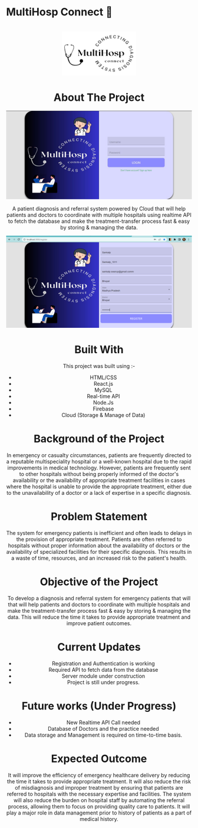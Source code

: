 # MultiHosp Connect 🏥

<!-- PROJECT LOGO -->
<br />
<div align="center">
  <a href="https://github.com/sankalp20/MultiHosp-Connect.git">
    <img src="MultiHosp Connect Logo.png" alt="Logo" width="200" height="120">
  </a>

<!-- ABOUT THE PROJECT -->
# About The Project

<p align-items="center">
<img width="640px" src="MultiHosp Connect.jpg"/>

A patient diagnosis and referral system powered by Cloud that will help patients and doctors to coordinate with multiple hospitals using realtime API to fetch the database and make the treatment-transfer process fast & easy by storing & managing the data.
  
<p align-items="center">
<img width="640px" src="Registration Page.png"/>
  
# Built With

This project was built using :-

- HTML/CSS
- React.js
- MySQL
- Real-time API
- Node.Js
- Firebase
- Cloud (Storage & Manage of Data)

# Background of the Project
In emergency or casualty circumstances, patients are frequently directed to a reputable multispeciality hospital or a well-known hospital due to the rapid improvements in medical technology. However, patients are frequently sent to other hospitals without being properly informed of the doctor's availability or the availability of appropriate treatment facilities in cases where the hospital is unable to provide the appropriate treatment, either due to the unavailability of a doctor or a lack of expertise in a specific diagnosis.

# Problem Statement
The system for emergency patients is inefficient and often leads to delays in the provision of appropriate treatment. Patients are often referred to hospitals without proper information about the availability of doctors or the availability of specialized facilities for their specific diagnosis. This results in a waste of time, resources, and an increased risk to the patient's health.

# Objective of the Project
To develop a diagnosis and referral system for emergency patients that will that will help patients and doctors to coordinate with multiple hospitals and make the treatment-transfer process fast & easy by storing & managing the data. This will reduce the time it takes to provide appropriate treatment and improve patient outcomes.

# Current Updates

- Registration and Authentication is working
- Required API to fetch data from the database
- Server module under construction
- Project is still under progress.
  
# Future works (Under Progress)

- New Realtime API Call needed
- Database of Doctors and the practice needed
- Data storage and Management is required on time-to-time basis.

# Expected Outcome
It will improve the efficiency of emergency healthcare delivery by reducing the time it takes to provide appropriate treatment. It will also reduce the risk of misdiagnosis and improper treatment by ensuring that patients are referred to hospitals with the necessary expertise and facilities. The system will also reduce the burden on hospital staff by automating the referral process, allowing them to focus on providing quality care to patients. It will play a major role in data management prior to history of patients as a part of medical history.


